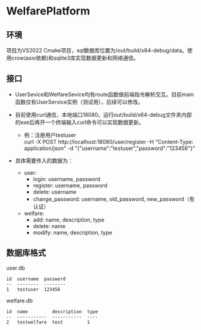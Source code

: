 # WelfarePlatform

## 环境

项目为VS2022 Cmake项目，sql数据库位置为/out/build/x64-debug/data。使用crow(asio依赖)和sqlite3库实现数据更新和网络通信。

## 接口

- UserSevice和WelfareSevice均有route函数做前端指令解析交互。目前main函数仅有UserService实例（测试用），后续可以修改。

- 目前使用curl通信，本地端口18080。运行out/build/x64-debug文件夹内部的exe后再开一个终端输入curl命令可以实现数据更新。
    - 例：注册用户testuser   
    curl -X POST http://localhost:18080/user/register -H "Content-Type: application/json" -d "{\"username\":\"testuser\",\"password\":\"123456\"}"

- 具体需要传入的数据为：
    - user:
        - login: username, password
        - register: username, password
        - delete: username
        - change_password: username, old_password, new_password（有认证）
    - welfare:
        - add: name, description, type
        - delete: name
        - modify: name, description, type
## 数据库格式
user.db


    id  username  password
    --  --------  --------
    1   testuser  123456

welfare.db

    id  name         description  type
    --  -----------  -----------  ----
    2   testwelfare  test         1

